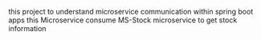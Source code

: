 this project to understand microservice communication within spring boot apps
this Microservice consume MS-Stock microservice to get stock information 
